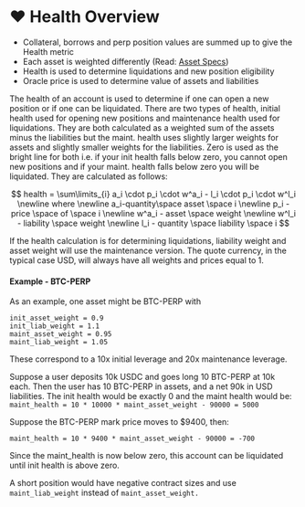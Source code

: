 # ❤ Health Overview

* Collateral, borrows and perp position values are summed up to give the Health metric
* Each asset is weighted differently (Read: [Asset Specs](https://docs.mango.markets/mango/token-specs#asset-weights))
* Health is used to determine liquidations and new position eligibility
* Oracle price is used to determine value of assets and liabilities

The health of an account is used to determine if one can open a new position or if one can be liquidated. There are two types of health, initial health used for opening new positions and maintenance health used for liquidations. They are both calculated as a weighted sum of the assets minus the liabilities but the maint. health uses slightly larger weights for assets and slightly smaller weights for the liabilities. Zero is used as the bright line for both i.e. if your init health falls below zero, you cannot open new positions and if your maint. health falls below zero you will be liquidated. They are calculated as follows:

$$
health = \sum\limits_{i} a_i \cdot p_i \cdot w^a_i - l_i \cdot p_i \cdot w^l_i \newline where \newline a_i-quantity\space asset \space i \newline p_i - price \space of \space i \newline w^a_i - asset \space weight \newline w^l_i - liability \space weight \newline l_i - quantity \space liability \space i
$$

If the health calculation is for determining liquidations, liability weight and asset weight will use the maintenance version. The quote currency, in the typical case USD, will always have all weights and prices equal to 1.

#### Example - BTC-PERP

As an example, one asset might be BTC-PERP with

```
init_asset_weight = 0.9
init_liab_weight = 1.1
maint_asset_weight = 0.95
maint_liab_weight = 1.05
```

These correspond to a 10x initial leverage and 20x maintenance leverage.

Suppose a user deposits 10k USDC and goes long 10 BTC-PERP at 10k each. Then the user has 10 BTC-PERP in assets, and a net 90k in USD liabilities. The init health would be exactly 0 and the maint health would be: `maint_health = 10 * 10000 * maint_asset_weight - 90000 = 5000`

Suppose the BTC-PERP mark price moves to $9400, then:

`maint_health = 10 * 9400 * maint_asset_weight - 90000 = -700`

Since the maint\_health is now below zero, this account can be liquidated until init health is above zero.

A short position would have negative contract sizes and use `maint_liab_weight` instead of `maint_asset_weight.`
